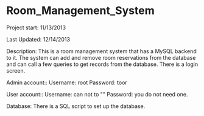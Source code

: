 Room_Management_System
======================

Project start: 11/13/2013

Last Updated: 12/14/2013

Description: This is a room management system that has a MySQL backend to it. The system can add and remove room reservations from the database and can call a few queries to get records from the database. There is a login screen.

Admin account:: 
Username: root 
Password: toor

User account:: 
Username: can not to "" 
Password: you do not need one.

Database: There is a SQL script to set up the database.
